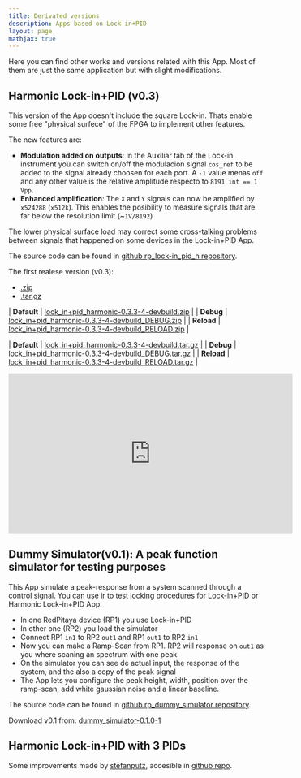 ```yaml
---
title: Derivated versions
description: Apps based on Lock-in+PID
layout: page
mathjax: true
---
```


Here you can find other works and versions related with this App. Most of them are
just the same application but with slight modifications.


## Harmonic Lock-in+PID (v0.3)

This version of the App doesn't include the square Lock-in. Thats enable some free
"physical surfece" of the FPGA to implement other features.

The new features are:
  - **Modulation added on outputs**: In the Auxiliar tab of the Lock-in instrument
    you can switch on/off the modulacion signal `cos_ref` to be added to the signal
    already choosen for each port. A `-1` value menas `off` and any other value is the
    relative amplitude respecto to `8191 int == 1 Vpp`.
  - **Enhanced amplification**: The `X` and `Y` signals can now be amplified by `x524288` (`x512k`).
    This enables the posibility to measure signals that are far below the resolution limit (~`1V/8192`)

The lower physical surface load may correct some cross-talking problems between signals that happened on some devices
in the Lock-in+PID App.


The source code can be found in  [github rp_lock-in_pid_h repository](https://github.com/marceluda/rp_lock-in_pid_h/releases/tag/v0.3).

The first realese version (v0.3):

<ul class="nav nav-tabs">
  <li class="active"><a data-toggle="tab" href="#zip"  > .zip    </a></li>
  <li>               <a data-toggle="tab" href="#targz"> .tar.gz </a></li>
</ul>

<div class="tab-content">
<div id="zip" class="tab-pane fade in active" markdown="1">

|  **Default**  |  [lock_in+pid_harmonic-0.3.3-4-devbuild.zip](lock_in+pid_harmonic-0.3.3-4-devbuild.zip)               |
|  **Debug**    |  [lock_in+pid_harmonic-0.3.3-4-devbuild_DEBUG.zip](lock_in+pid_harmonic-0.3.3-4-devbuild_DEBUG.zip)   |
|  **Reload**   |  [lock_in+pid_harmonic-0.3.3-4-devbuild_RELOAD.zip](lock_in+pid_harmonic-0.3.3-4-devbuild_RELOAD.zip) |

</div>
<div id="targz" class="tab-pane fade" markdown="1">

|  **Default**  |  [lock_in+pid_harmonic-0.3.3-4-devbuild.tar.gz](lock_in+pid_harmonic-0.3.3-4-devbuild.tar.gz)               |
|  **Debug**    |  [lock_in+pid_harmonic-0.3.3-4-devbuild_DEBUG.tar.gz](lock_in+pid_harmonic-0.3.3-4-devbuild_DEBUG.tar.gz)   |
|  **Reload**   |  [lock_in+pid_harmonic-0.3.3-4-devbuild_RELOAD.tar.gz](lock_in+pid_harmonic-0.3.3-4-devbuild_RELOAD.tar.gz) |

</div>
</div>

<iframe width="560" height="315" src="https://www.youtube.com/embed/330eYE75MYQ" frameborder="0" allow="accelerometer; autoplay; encrypted-media; gyroscope; picture-in-picture" allowfullscreen></iframe>

## Dummy Simulator(v0.1): A peak function simulator for testing purposes

This App simulate a peak-response from a system scanned through a control signal. You can use ir to test locking
procedures for Lock-in+PID or Harmonic Lock-in+PID App.

  * In one RedPitaya device (RP1) you use Lock-in+PID
  * In other one (RP2) you load the simulator
  * Connect RP1 `in1` to RP2 `out1` and RP1 `out1` to RP2 `in1`
  * Now you can make a Ramp-Scan from RP1. RP2 will response on `out1` as you where scaning
    an spectrum with one peak.
  * On the simulator you can see de actual input, the response of the system, and the also a copy of the peak signal
  * The App lets you configure the peak height, width, position over the ramp-scan, add white gaussian noise and a linear baseline.

The source code can be found in  [github rp_dummy_simulator repository](https://github.com/marceluda/rp_dummy_simulator).

Download v0.1 from: [dummy_simulator-0.1.0-1](dummy_simulator-0.1.0-1-devbuild.tar.gz)


## Harmonic Lock-in+PID with 3 PIDs

Some improvements made by [stefanputz](https://github.com/stefanputz), accesible in [github repo](https://github.com/stefanputz/rp_lock-in_pid).
